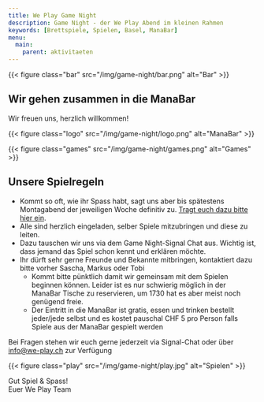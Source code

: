 ```yaml
---
title: We Play Game Night
description: Game Night - der We Play Abend im kleinen Rahmen
keywords: [Brettspiele, Spielen, Basel, ManaBar]
menu:
  main:
    parent: aktivitaeten
---
```


{{< figure class="bar" src="/img/game-night/bar.png" alt="Bar" >}}

## Wir gehen zusammen in die ManaBar
Wir freuen uns, herzlich willkommen!

{{< figure class="logo" src="/img/game-night/logo.png" alt="ManaBar" >}}

{{< figure class="games" src="/img/game-night/games.png" alt="Games" >}}

## Unsere Spielregeln
- Kommt so oft, wie ihr Spass habt, sagt uns aber bis spätestens Montagabend der jeweiligen Woche definitiv zu. [Tragt euch dazu bitte hier ein](https://nuudel.digitalcourage.de/xEujRaujYWiMkjQO).
- Alle sind herzlich eingeladen, selber Spiele mitzubringen und diese zu leiten.
- Dazu tauschen wir uns via dem Game Night-Signal Chat aus. Wichtig ist, dass jemand das Spiel schon kennt und erklären möchte.
- Ihr dürft sehr gerne Freunde und Bekannte mitbringen, kontaktiert dazu bitte vorher Sascha, Markus oder Tobi
  - Kommt bitte pünktlich damit wir gemeinsam mit dem Spielen beginnen können. Leider ist es nur schwierig möglich in der ManaBar Tische zu reservieren, um 1730 hat es aber meist noch genügend freie.
  - Der Eintritt in die ManaBar ist gratis, essen und trinken bestellt jeder/jede selbst und es kostet pauschal CHF 5 pro Person falls Spiele aus der ManaBar gespielt werden

Bei Fragen stehen wir euch gerne jederzeit via Signal-Chat oder über info@we-play.ch zur Verfügung

{{< figure class="play" src="/img/game-night/play.jpg" alt="Spielen" >}}

Gut Spiel & Spass!<br/>
Euer We Play Team
